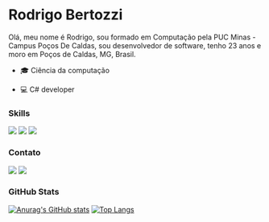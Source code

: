 # Rodrigo Bertozzi

Olá, meu nome é Rodrigo, sou formado em Computação pela PUC Minas - Campus Poços De Caldas, sou desenvolvedor de software, tenho 23 anos e moro em Poços de Caldas, MG, Brasil.
<!--
**rodrigobertozzi/rodrigobertozzi** is a ✨ _special_ ✨ repository because its `README.md` (this file) appears on your --> 
- 🎓 Ciência da computação

- 💻 C# developer
### Skills
<div>
 <img src="https://img.shields.io/badge/C%23-239120?style=for-the-badge&logo=c-sharp&logoColor=white">
 <img src="https://img.shields.io/badge/.NET-512BD4?style=for-the-badge&logo=dotnet&logoColor=white"/>
 <img src="https://img.shields.io/badge/Microsoft_SQL_Server-CC2927?style=for-the-badge&logo=microsoft-sql-server&logoColor=white">

 
</div>

### Contato
<div>
  <a href="https://www.linkedin.com/in/rodrigo-bertozzi-de-castro/" target="_blank"><img src="https://img.shields.io/badge/-LinkedIn-%230077B5?style=for-the-badge&logo=linkedin&logoColor=white" target="_blank"></a>
 <a href= "https://www.instagram.com/rodrigo_bertozzi/"> <img src="https://img.shields.io/badge/Instagram-E4405F?style=for-the-badge&logo=instagram&logoColor=white"> </a>
</div>

### GitHub Stats
<div>
 
[![Anurag's GitHub stats](https://github-readme-stats.vercel.app/api?username=rodrigobertozzi)](https://github.com/rodrigobertozzi/github-readme-stats)
[![Top Langs](https://github-readme-stats.vercel.app/api/top-langs/?username=rodrigobertozzi&layout=compact)](https://github.com/rodrigobertozzi)

</div>
